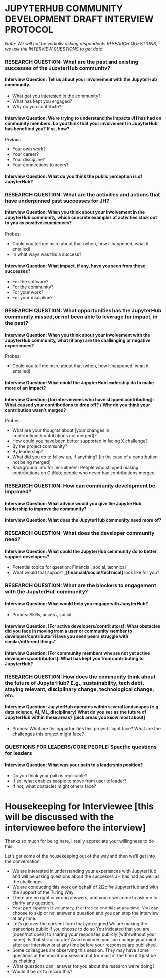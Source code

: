 # JUPYTERHUB COMMUNITY DEVELOPMENT DRAFT INTERVIEW PROTOCOL

_Note: We will not be verbally asking respondents RESEARCH QUESTIONS, we use the INTERVIEW QUESTIONS to get data._ 

### RESEARCH QUESTION: What are the past and existing successes of the JupyterHub community?
#### Interview Question: Tell us about your involvement with the JupyterHub community. 
* What got you interested in the community?
* What has kept you engaged?
* Why do you contribute? 
#### Interview Question: We’re trying to understand the impacts JH has had on community members. Do you think that your involvement in JupyterHub has benefited you? If so, how? 
Probes:
* Your own work?
* Your career?
* Your discipline?
* Your connections to peers?
#### Interview Question: What do you think the public perception is of JupyterHub? 

### RESEARCH QUESTION: What are the activities and actions that have underpinned past successes for JH?
#### Interview Question: When you think about your involvement in the JupyterHub community, which concrete examples of activities stick out to you as positive experiences?
Probes: 
* Could you tell me more about that (when, how it happened, what it entailed) 
* In what ways was this a success? 
#### Interview Question: What impact, if any, have you seen from these successes? 
* For the software?
* For the community?
* For your work? 
* For your discipline?
### RESEARCH QUESTION: What opportunities has the JupyterHub community missed, or not been able to leverage for impact, in the past? 
#### Interview Question: When you think about your involvement with the JupyterHub community, what (if any) are the challenging or negative experiences? 
Probes: 
* Could you tell me more about that (when, how it happened, what it entailed) 
#### Interview Question: What could the JupyterHub leadership do to make more of an impact?
#### Interview Question: [for interviewees who have stopped contributing]: What caused your contributions to drop off? / Why do you think your contribution wasn’t merged? 
Probes: 
* What are your thoughts about [your changes in contributions/contributions not merged]?  
* How could you have been better supported in facing X challenge?
* By the project community?
* By leadership? 
* What did you do to follow up, if anything? [in the case of a contribution not being merged]
* Background info for recruitment: People who stopped making contributions on GitHub; people who never had contributions merged
### RESEARCH QUESTION: How can community development be improved?
#### Interview Question: What advice would you give the JupyterHub leadership to improve the community? 
#### Interview Question: What does the JupyterHub community need more of? 
### RESEARCH QUESTION: What does the developer community need?
#### Interview Question: What could the JupyterHub community do to better support developers?
* Potential topics for question: Financial, social, technical
* What would that support ___[financial/social/technical]__ look like for you? 
### RESEARCH QUESTION: What are the blockers to engagement with the JupyterHub community?
#### Interview Question: What would help you engage with JupyterHub? 
* Probes: Skills, access, social
#### Interview Question: [For active developers/contributors]: What obstacles did you face in moving from a user or community member to developer/contributor? Have you seen peers struggle with similar/different things?
#### Interview Question: [For community members who are not yet active developers/contributors]: What has kept you from contributing to JupyterHub? 
### RESEARCH QUESTION: How does the community think about the future of JupyterHub? E.g., sustainability, tech debt, staying relevant, disciplinary change, technological change, etc.
#### Interview Question: JupyterHub operates within several landscapes (e.g. data science, AI, ML, disciplinary) What do you see as the future of JupyterHub within these areas? [pick areas you know most about] 
* Probes: What are the opportunities this project might face? What are the challenges this project might face? 
### QUESTIONS FOR LEADERS/CORE PEOPLE: Specific questions for leaders
#### Interview Question: What was your path to a leadership position?
* Do you think your path is replicable?
* If so, what enables people to move from user to leader?
* If not, what obstacles might others face?



# Housekeeping for Interviewee [this will be discussed with the interviewee before the interview] 
Thanks so much for being here, I really appreciate your willingness to do this. 

Let’s get some of the housekeeping out of the way and then we’ll get into the conversation. 

* We are interested in understanding your experiences with JupyterHub and will be asking questions about the successes JH has had as well as the challenges.
* We are conducting this work on behalf of 2i2c for JupyterHub and with the support of the Turing Way.
* There are no right or wrong answers, and you’re welcome to ask me to clarify any question. 
* Your participation is voluntary, feel free to end this at any time.  You can choose to skip or not answer a question and you can stop the interview at any time. 
* Let’s go over the consent form that you signed 
We are making the transcripts public if you choose to do so 
You indicated that you are [open/not open] to sharing your responses publicly [with/without your name]. Is that still accurate? As a reminder, you can change your mind after our interview or at any time before your responses are published. 
* Some colleagues are observing this session. They may have some questions at the end of our session but for most of the time it’ll just be us chatting.
* What questions can I answer for you about the research we’re doing? 
* Would it be ok to record this? 
